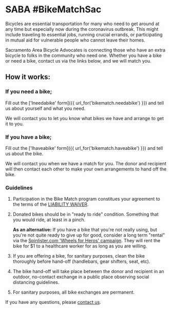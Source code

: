 # SABA #BikeMatchSac

Bicycles are essential transportation for many who need to get around at any time but especially 
now during the coronavirus outbreak. This might include traveling to essential jobs, running crucial 
errands, or participating in mutual aid for vulnerable people who cannot leave their homes.  

Sacramento Area Bicycle Advocates is connecting those who have an extra bicycle to folks in the community
who need one. Whether you have a bike or need a bike, contact us via the links below, and we will match you.
 
## How it works:
### If you need a bike;
Fill out the ['Ineedabike' form]({{ url_for('bikematch.needabike') }}) and tell us about yourself
and what you need.

We will contact you to let you know what bikes we have and arrange to get it to you.

### If you have a bike;
Fill out the ['Ihaveabike' form]({{ url_for('bikematch.haveabike') }}) and tell us about the bike.

We will contact you when we have a match for you. The donor and recipient will then contact each other
to make your own arrangements to hand off the bike.

### Guidelines
1. Participation in the Bike Match program constitues your agreement to the terms of the
[LIABILITY WAIVER](/static/saba_bike_match_liability_waiver.pdf).
1. Donated bikes should be in "ready to ride" condition. Something that you would ride, at least in a
pinch.

    **As an alternative:** If you have a bike that you're not really using, but you're not quite ready to give up for
    good, consider a long term "rental" via the [Spinlister.com 'Wheels for Heros' campaign](https://www.spinlister.com/blog/wheelsforheroes/).
    They will rent the bike for $1 to a healthcare worker for as long as you are willing.

2. If you are offering a bike, for sanitary purposes, clean the bike thoroughly before hand-off 
(handlebars, gear shifters, seat, etc).
3. The bike hand-off will take place between the donor and recipient in an outdoor, 
no-contact exchange in a public place observing social distancing guidelines.
5. For sanitary purposes, all bike exchanges are permanent.

If you have any questions, please [contact us](/contact/).
